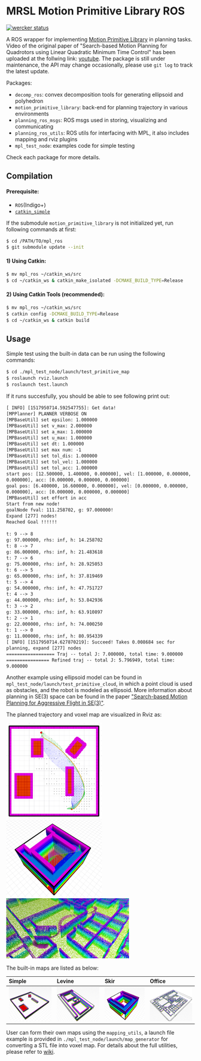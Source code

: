 MRSL Motion Primitive Library ROS
=====================
[![wercker status](https://app.wercker.com/status/d282a628f39dac13997c792b2298bde0/s/master "wercker status")](https://app.wercker.com/project/byKey/d282a628f39dac13997c792b2298bde0)

A ROS wrapper for implementing [Motion Primitive Library](https://sikang.github.io/motion_primitive_library/) in planning tasks. Video of the original paper of "Search-based Motion Planning for Quadrotors using Linear Quadratic Minimum Time Control" has been uploaded at the follwing link: [youtube](https://youtu.be/LMe72buMky8).
The package is still under maintenance, the API may change occasionally, please use `git log` to track the latest update. 

Packages:
  - `decomp_ros`: convex decomposition tools for generating ellipsoid and polyhedron
  - `motion_primitive_library`: back-end for planning trajectory in various environments
  - `planning_ros_msgs`: ROS msgs used in storing, visualizing and communicating 
  - `planning_ros_utils`: ROS utils for interfacing with MPL, it also includes mapping and rviz plugins
  - `mpl_test_node`: examples code for simple testing

Check each package for more details.

## Compilation
#### Prerequisite:
  - `ROS`(Indigo+)
  - [`catkin_simple`](https://github.com/catkin/catkin_simple)

If the submodule `motion_primitive_library` is not initialized yet, run following commands at first:
```sh
$ cd /PATH/TO/mpl_ros
$ git submodule update --init 
```

#### 1) Using Catkin:
```sh
$ mv mpl_ros ~/catkin_ws/src
$ cd ~/catkin_ws & catkin_make_isolated -DCMAKE_BUILD_TYPE=Release
```

#### 2) Using Catkin Tools (recommended):
```sh
$ mv mpl_ros ~/catkin_ws/src
$ catkin config -DCMAKE_BUILD_TYPE=Release
$ cd ~/catkin_ws & catkin build
```

## Usage
Simple test using the built-in data can be run using the following commands:
```sh
$ cd ./mpl_test_node/launch/test_primitive_map
$ roslaunch rviz.launch
$ roslaunch test.launch
```

If it runs succesfully, you should be able to see following print out:
```
[ INFO] [1517950714.592547755]: Get data!
[MPPlanner] PLANNER VERBOSE ON
[MPBaseUtil] set epsilon: 1.000000
[MPBaseUtil] set v_max: 2.000000
[MPBaseUtil] set a_max: 1.000000
[MPBaseUtil] set u_max: 1.000000
[MPBaseUtil] set dt: 1.000000
[MPBaseUtil] set max num: -1
[MPBaseUtil] set tol_dis: 1.000000
[MPBaseUtil] set tol_vel: 1.000000
[MPBaseUtil] set tol_acc: 1.000000
start pos: [12.500000, 1.400000, 0.000000], vel: [1.000000, 0.000000, 0.000000], acc: [0.000000, 0.000000, 0.000000]
goal pos: [6.400000, 16.600000, 0.000000], vel: [0.000000, 0.000000, 0.000000], acc: [0.000000, 0.000000, 0.000000]
[MPBaseUtil] set effort in acc
Start from new node!
goalNode fval: 111.258702, g: 97.000000!
Expand [277] nodes!
Reached Goal !!!!!!

t: 9 --> 8
g: 97.000000, rhs: inf, h: 14.258702
t: 8 --> 7
g: 86.000000, rhs: inf, h: 21.483618
t: 7 --> 6
g: 75.000000, rhs: inf, h: 28.925053
t: 6 --> 5
g: 65.000000, rhs: inf, h: 37.819469
t: 5 --> 4
g: 54.000000, rhs: inf, h: 47.751727
t: 4 --> 3
g: 44.000000, rhs: inf, h: 53.842936
t: 3 --> 2
g: 33.000000, rhs: inf, h: 63.910897
t: 2 --> 1
g: 22.000000, rhs: inf, h: 74.000250
t: 1 --> 0
g: 11.000000, rhs: inf, h: 80.954339
[ INFO] [1517950714.627870219]: Succeed! Takes 0.008684 sec for planning, expand [277] nodes
================== Traj -- total J: 7.000000, total time: 9.000000
================ Refined traj -- total J: 5.796949, total time: 9.000000
```

Another example using ellipsoid model can be found in `mpl_test_node/launch/test_primitive_cloud`, in which a point cloud is used as obstacles, and the robot is modeled as ellipsoid. More information about planning in SE(3) space can be found in the paper ["Search-based Motion Planning for Aggressive Flight in SE(3)"](https://arxiv.org/abs/1710.02748). 

The planned trajectory and voxel map are visualized in Rviz as:

<img src="./mpl_test_node/samples/sample1.png" width="256"> <img src="./mpl_test_node/samples/sample2.png" width="256"> <img src="./mpl_test_node/samples/sample3.png" width="328"> 

The built-in maps are listed as below:

Simple | Levine | Skir | Office
:----- | :----- | :--- | :-----
<img src="./mpl_test_node/maps/simple/simple.png" width="156"> |<img src="./mpl_test_node/maps/levine/levine.png" width="156"> |<img src="./mpl_test_node/maps/skir/skir.png" width="156"> |<img src="./mpl_test_node/maps/office/office.png" width="156"> 

User can form their own maps using the `mapping_utils`, a launch file example is provided in `./mpl_test_node/launch/map_generator` for converting a STL file into voxel map. 
For details about the full utilities, please refer to [wiki](https://github.com/sikang/mpl_ros/wiki).


